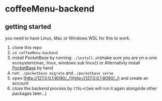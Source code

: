 # coffeeMenu-backend

## getting started

you need to have Linux, Mac or Windows WSL for this to work.

1) clone this repo
2) `cd coffeeMenu-backend`
3) install PocketBase by running: `./install.sh`(make sure you are on a unix ecosystem(mac, linux, windows sub linux)) or Alternativly install [PocketBase](https://pocketbase.io/docs/) by hand
4) run: `./pocketbase migrate` and `./pocketbase serve`
5) open [http://127.0.0.1:8090/_/](http://127.0.0.1:8090/_/) and create an account
6) close the backend process by `CTRL+C`(we will run it again alongside other packages later...)

